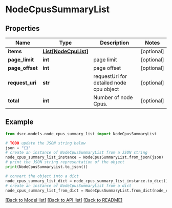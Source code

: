 # NodeCpusSummaryList


## Properties

Name | Type | Description | Notes
------------ | ------------- | ------------- | -------------
**items** | [**List[NodeCpuList]**](NodeCpuList.md) |  | [optional] 
**page_limit** | **int** | page limit | [optional] 
**page_offset** | **int** | page offset | [optional] 
**request_uri** | **str** | requestUri for detailed node cpu object | [optional] 
**total** | **int** | Number of node Cpus. | [optional] 

## Example

```python
from dscc.models.node_cpus_summary_list import NodeCpusSummaryList

# TODO update the JSON string below
json = "{}"
# create an instance of NodeCpusSummaryList from a JSON string
node_cpus_summary_list_instance = NodeCpusSummaryList.from_json(json)
# print the JSON string representation of the object
print(NodeCpusSummaryList.to_json())

# convert the object into a dict
node_cpus_summary_list_dict = node_cpus_summary_list_instance.to_dict()
# create an instance of NodeCpusSummaryList from a dict
node_cpus_summary_list_from_dict = NodeCpusSummaryList.from_dict(node_cpus_summary_list_dict)
```
[[Back to Model list]](../README.md#documentation-for-models) [[Back to API list]](../README.md#documentation-for-api-endpoints) [[Back to README]](../README.md)


